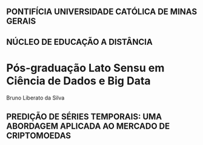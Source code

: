 ## PONTIFÍCIA UNIVERSIDADE CATÓLICA DE MINAS GERAIS
## NÚCLEO DE EDUCAÇÃO A DISTÂNCIA
# Pós-graduação Lato Sensu em Ciência de Dados e Big Data

Bruno Liberato da Silva





## PREDIÇÃO DE SÉRIES TEMPORAIS: UMA ABORDAGEM APLICADA AO MERCADO DE CRIPTOMOEDAS


